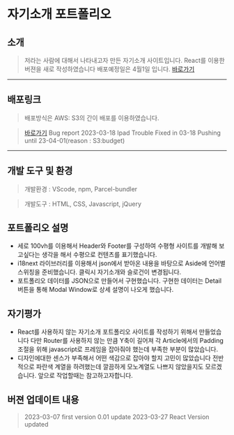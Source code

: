 # 자기소개 포트폴리오
## 소개
> 저라는 사람에 대해서 나타내고자 만든 자기소개 사이트입니다.
> React를 이용한 버젼을 새로 작성하였습니다 배포예정일은 4월1일 입니다. 
> [바로가기](https://github.com/Eundoe/eundoe-reactprofile)

---
## 배포링크
> 배포방식은 AWS: S3의 간이 배포를 이용하였습니다.

> [바로가기](http://eundoe-myintro.s3-website.ap-northeast-2.amazonaws.com/)
> Bug report 2023-03-18 Ipad Trouble Fixed in 03-18
> Pushing until 23-04-01(reason : S3:budget)
---
## 개발 도구 및 환경
> 개발환경 : VScode, npm, Parcel-bundler

> 개발도구 : HTML, CSS, Javascript, jQuery

## 포트폴리오 설명
* 세로 100vh를 이용해서 Header와 Footer를 구성하여 수평형 사이트를 개발해 보고싶다는 생각을 해서 수평으로 컨텐츠를 표기했습니다.
* i18next 라이브러리를 이용해서 json에서 받아온 내용을 바탕으로 Aside에 언어별 스위칭을 준비했습니다. 클릭시 자기소개와 슬로건이 변경됩니다.
* 포트폴리오 데이터를 JSON으로 만들어서 구현했습니다. 구현한 데이터는 Detail버튼을 통해 Modal Window로 상세 설명이 나오게 했습니다.

## 자기평가 
* React를 사용하지 않는 자기소개 포트폴리오 사이트를 작성하기 위해서 만들었습니다 다만 Router를 사용하지 않는 만큼 Y축이 길어져 각 Article에서의 Padding 조절을 위해 javascript로 프레임을 잡아줘야 했는데 부족한 부분이 많았습니다.
* 디자인에대한 센스가 부족해서 어떤 색감으로 잡아야 할지 고민이 많았습니다 전반적으로 파란색 계열을 하려했는데 깔끔하게 모노계열도 나쁘지 않았을지도 모르겠습니다. 앞으로 작업할때는 참고하고자합니다.

## 버젼 업데이트 내용
> 2023-03-07 first version 0.01 update
> 2023-03-27 React Version updated
